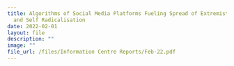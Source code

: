 ```yaml
---
title: Algorithms of Social Media Platforms Fueling Spread of Extremist Content
  and Self Radicalisation
date: 2022-02-01
layout: file
description: ""
image: ""
file_url: /files/Information Centre Reports/Feb-22.pdf
---
```


